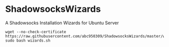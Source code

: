 # ShadowsocksWizards
A Shadowsocks Installation Wizards for Ubuntu Server

```shell
wget --no-check-certificate https://raw.githubusercontent.com/abc950309/ShadowsocksWizards/master/wizards.sh
sudo bash wizards.sh
```
